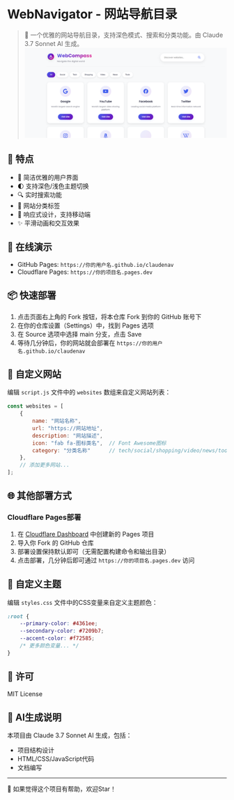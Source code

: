 # WebNavigator - 网站导航目录

> 🎨 一个优雅的网站导航目录，支持深色模式、搜索和分类功能。由 Claude 3.7 Sonnet AI 生成。
![demo](https://github.com/bbylw/claudenav/blob/main/demo.png)
## 🌟 特点

- 🎯 简洁优雅的用户界面
- 🌓 支持深色/浅色主题切换
- 🔍 实时搜索功能
- 📑 网站分类标签
- 📱 响应式设计，支持移动端
- ✨ 平滑动画和交互效果

## 🚀 在线演示

- GitHub Pages: `https://你的用户名.github.io/claudenav`
- Cloudflare Pages: `https://你的项目名.pages.dev`

## 📦 快速部署

1. 点击页面右上角的 Fork 按钮，将本仓库 Fork 到你的 GitHub 账号下
2. 在你的仓库设置（Settings）中，找到 Pages 选项
3. 在 Source 选项中选择 main 分支，点击 Save
4. 等待几分钟后，你的网站就会部署在 `https://你的用户名.github.io/claudenav`

## 🔧 自定义网站

编辑 `script.js` 文件中的 `websites` 数组来自定义网站列表：

```javascript
const websites = [
    {
        name: "网站名称",
        url: "https://网站地址",
        description: "网站描述",
        icon: "fab fa-图标类名",  // Font Awesome图标
        category: "分类名称"      // tech/social/shopping/video/news/tools
    },
    // 添加更多网站...
];
```

## 🌐 其他部署方式

### Cloudflare Pages部署

1. 在 [Cloudflare Dashboard](https://dash.cloudflare.com/) 中创建新的 Pages 项目
2. 导入你 Fork 的 GitHub 仓库
3. 部署设置保持默认即可（无需配置构建命令和输出目录）
4. 点击部署，几分钟后即可通过 `https://你的项目名.pages.dev` 访问

## 🎨 自定义主题

编辑 `styles.css` 文件中的CSS变量来自定义主题颜色：

```css
:root {
    --primary-color: #4361ee;
    --secondary-color: #7209b7;
    --accent-color: #f72585;
    /* 更多颜色变量... */
}
```

## 📝 许可

MIT License

## 🤖 AI生成说明

本项目由 Claude 3.7 Sonnet AI 生成，包括：
- 项目结构设计
- HTML/CSS/JavaScript代码
- 文档编写

---

🌟 如果觉得这个项目有帮助，欢迎Star！

